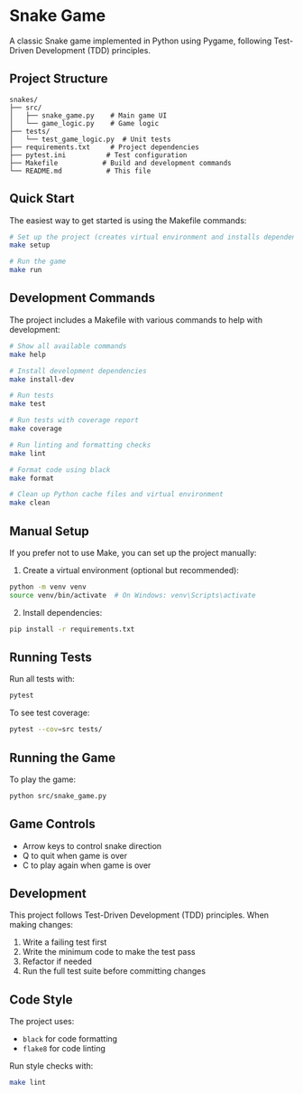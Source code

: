 # Snake Game

A classic Snake game implemented in Python using Pygame, following Test-Driven Development (TDD) principles.

## Project Structure

```
snakes/
├── src/
│   ├── snake_game.py    # Main game UI
│   └── game_logic.py    # Game logic
├── tests/
│   └── test_game_logic.py  # Unit tests
├── requirements.txt     # Project dependencies
├── pytest.ini          # Test configuration
├── Makefile           # Build and development commands
└── README.md           # This file
```

## Quick Start

The easiest way to get started is using the Makefile commands:

```bash
# Set up the project (creates virtual environment and installs dependencies)
make setup

# Run the game
make run
```

## Development Commands

The project includes a Makefile with various commands to help with development:

```bash
# Show all available commands
make help

# Install development dependencies
make install-dev

# Run tests
make test

# Run tests with coverage report
make coverage

# Run linting and formatting checks
make lint

# Format code using black
make format

# Clean up Python cache files and virtual environment
make clean
```

## Manual Setup

If you prefer not to use Make, you can set up the project manually:

1. Create a virtual environment (optional but recommended):
```bash
python -m venv venv
source venv/bin/activate  # On Windows: venv\Scripts\activate
```

2. Install dependencies:
```bash
pip install -r requirements.txt
```

## Running Tests

Run all tests with:
```bash
pytest
```

To see test coverage:
```bash
pytest --cov=src tests/
```

## Running the Game

To play the game:
```bash
python src/snake_game.py
```

## Game Controls

- Arrow keys to control snake direction
- Q to quit when game is over
- C to play again when game is over

## Development

This project follows Test-Driven Development (TDD) principles. When making changes:

1. Write a failing test first
2. Write the minimum code to make the test pass
3. Refactor if needed
4. Run the full test suite before committing changes

## Code Style

The project uses:
- `black` for code formatting
- `flake8` for code linting

Run style checks with:
```bash
make lint
